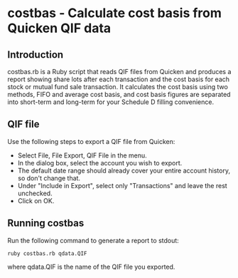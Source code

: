 # costbas - Calculate cost basis from Quicken QIF data

## Introduction

costbas.rb is a Ruby script that reads QIF files from Quicken and produces a report showing share lots after each transaction and the cost basis for each stock or mutual fund sale transaction. It calculates the cost basis using two methods, FIFO and average cost basis, and cost basis figures are separated into short-term and long-term for your Schedule D filling convenience.

## QIF file

Use the following steps to export a QIF file from Quicken:
* Select File, File Export, QIF File in the menu.
* In the dialog box, select the account you wish to export.
* The default date range should already cover your entire account history, so don't change that.
* Under "Include in Export", select only "Transactions" and leave the rest unchecked.
* Click on OK.

## Running costbas

Run the following command to generate a report to stdout:

    ruby costbas.rb qdata.QIF
    
where qdata.QIF is the name of the QIF file you exported.
